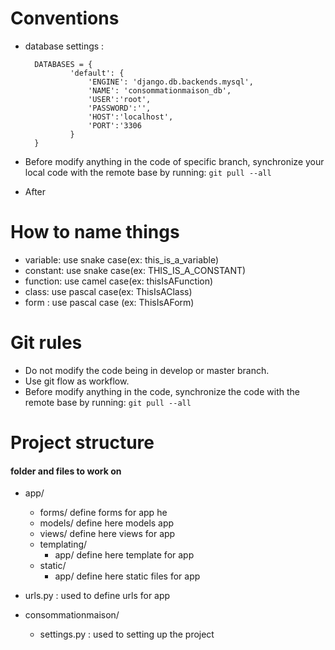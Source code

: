 #  Conventions

- database settings :

        DATABASES = {
                'default': {
                    'ENGINE': 'django.db.backends.mysql',
                    'NAME': 'consommationmaison_db',
                    'USER':'root',
                    'PASSWORD':'',
                    'HOST':'localhost',
                    'PORT':'3306
                }
        }

- Before modify anything in the code of specific branch, synchronize your local code with the remote base by running:
  `git pull --all`
- After 

# How to name things
- variable: use snake case(ex: this_is_a_variable)
- constant: use snake case(ex: THIS_IS_A_CONSTANT)
- function: use camel case(ex: thisIsAFunction)
- class:  use pascal case(ex: ThisIsAClass)
- form : use pascal case (ex: ThisIsAForm)


# Git rules
- Do not modify the code being in develop or master branch.
- Use git flow as workflow.
- Before modify anything in the code, synchronize the code with the remote base by running:
  `git pull --all`


# Project structure

#### folder and files to work on 
- app/
    * forms/
        define forms for app he 
    * models/
        define here models app
    * views/
        define here views for app
    * templating/
        * app/
            define here template for app
    * static/
        * app/
            define here static files for app

- urls.py : used to define urls for app

- consommationmaison/
    * settings.py : used to setting up the project